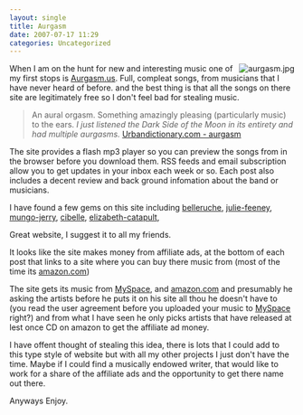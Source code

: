 ```yaml
---
layout: single
title: Aurgasm
date: 2007-07-17 11:29
categories: Uncategorized
---
```

<img src="/public/uploads/2007/07/aurgasm.jpg" alt="aurgasm.jpg" align="right" />When I am on the hunt for new and interesting music one of my first stops is <a href="http://aurgasm.us/">Aurgasm.us</a>. Full, compleat songs, from musicians that I have never heard of before. and the best thing is that all the songs on there site are legitimately free so I don't feel bad for stealing music.
<blockquote>An aural orgasm. Something amazingly pleasing (particularly music) to the ears.
<em>I just listened the Dark Side of the Moon in its entirety and had multiple aurgasms.</em>
<a href="http://www.urbandictionary.com/define.php?term=aurgasm">Urbandictionary.com - aurgasm</a></blockquote>
The site provides a flash mp3 player so you can preview the songs from in the browser before you download them.  RSS feeds and email subscription allow you to get updates in your inbox each week or so. Each post also includes a decent review and back ground infomation about the band or musicians.

<a href="http://aurgasm.us/"></a>I have found a few gems on this site including <a href="http://aurgasm.us/2007/06/belleruche">belleruche</a>, <a href="http://aurgasm.us/2007/03/julie-feeney">julie-feeney</a>, <a href="http://aurgasm.us/2007/05/mungo-jerry">mungo-jerry</a>, <a href="http://aurgasm.us/2007/04/cibelle.html">cibelle</a>, <a href="http://aurgasm.us/2007/04/cibelle.html"></a><a href="http://aurgasm.us/2007/06/elizabeth-catapult">elizabeth-catapult</a>, <a href="http://aurgasm.us/2007/04/cibelle.html">
</a>

Great website, I suggest it to all my friends.

It looks like the site makes money from affiliate ads, at the bottom of each post that links to a site where you can buy there music from (most of the time its <a href="http://amazon.com/">amazon.com</a>)

The site gets its music from <a href="http://www.myspace.com/">MySpace</a>, and <a href="http://amazon.com/">amazon.com</a> and presumably he asking the artists before he puts it on his site all thou he doesn't have to (you read the user agreement before you uploaded your music to <a href="http://www.myspace.com/">MySpace</a> right?)  and from what I have seen he only picks artists that have released at lest once CD on amazon to get the affiliate ad money.

I have offent thought of stealing this idea, there is lots that I could add to this type style of website but with all my other projects I just don't have the time. Maybe if I could find a musically endowed writer, that would like to work for a share of the affiliate ads and the opportunity to get there name out there.

Anyways Enjoy.
